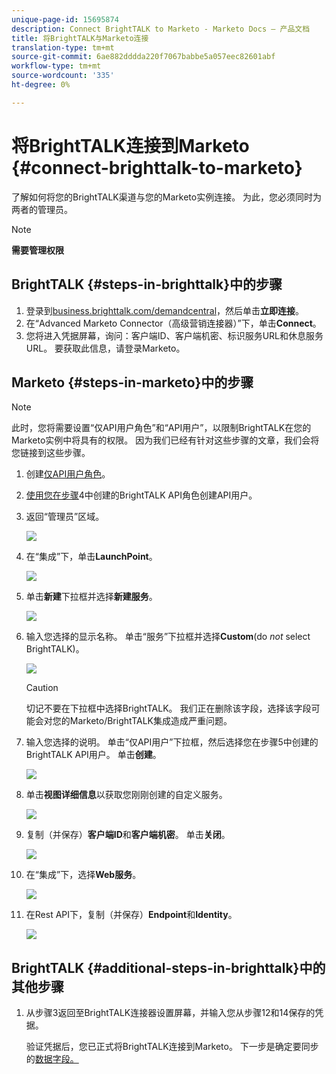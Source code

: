 ```yaml
---
unique-page-id: 15695874
description: Connect BrightTALK to Marketo - Marketo Docs — 产品文档
title: 将BrightTALK与Marketo连接
translation-type: tm+mt
source-git-commit: 6ae882dddda220f7067babbe5a057eec82601abf
workflow-type: tm+mt
source-wordcount: '335'
ht-degree: 0%

---
```



# 将BrightTALK连接到Marketo {#connect-brighttalk-to-marketo}

了解如何将您的BrightTALK渠道与您的Marketo实例连接。 为此，您必须同时为两者的管理员。

>[!NOTE]
>
>**需要管理权限**

## BrightTALK {#steps-in-brighttalk}中的步骤

1. 登录到[business.brighttalk.com/demandcentral](https://business.brighttalk.com/demandcentral/login)，然后单击&#x200B;**立即连接**。
1. 在“Advanced Marketo Connector（高级营销连接器）”下，单击&#x200B;**Connect**。
1. 您将进入凭据屏幕，询问：客户端ID、客户端机密、标识服务URL和休息服务URL。 要获取此信息，请登录Marketo。

## Marketo {#steps-in-marketo}中的步骤

>[!NOTE]
>
>此时，您将需要设置“仅API用户角色”和“API用户”，以限制BrightTALK在您的Marketo实例中将具有的权限。 因为我们已经有针对这些步骤的文章，我们会将您链接到这些步骤。

1. 创建[仅API用户角色](/help/marketo/product-docs/administration/users-and-roles/create-an-api-only-user-role.md)。
1. [使用您在步骤](/help/marketo/product-docs/administration/users-and-roles/create-an-api-only-user.md)4中创建的BrightTALK API角色创建API用户。
1. 返回“管理员”区域。

   ![](assets/one.png)

1. 在“集成”下，单击&#x200B;**LaunchPoint**。

   ![](assets/two.png)

1. 单击&#x200B;**新建**&#x200B;下拉框并选择&#x200B;**新建服务**。

   ![](assets/three.png)

1. 输入您选择的显示名称。 单击“服务”下拉框并选择&#x200B;**Custom**(do _not_ select BrightTALK)。

   ![](assets/four.png)

   >[!CAUTION]
   >
   >切记不要在下拉框中选择BrightTALK。 我们正在删除该字段，选择该字段可能会对您的Marketo/BrightTALK集成造成严重问题。

1. 输入您选择的说明。 单击“仅API用户”下拉框，然后选择您在步骤5中创建的BrightTALK API用户。 单击&#x200B;**创建**。

   ![](assets/five.png)

1. 单击&#x200B;**视图详细信息**&#x200B;以获取您刚刚创建的自定义服务。

   ![](assets/six.png)

1. 复制（并保存）**客户端ID**&#x200B;和&#x200B;**客户端机密**。 单击&#x200B;**关闭**。

   ![](assets/eight-1.png)

1. 在“集成”下，选择&#x200B;**Web服务**。

   ![](assets/nine-1.png)

1. 在Rest API下，复制（并保存）**Endpoint**&#x200B;和&#x200B;**Identity**。

   ![](assets/ten.png)

## BrightTALK {#additional-steps-in-brighttalk}中的其他步骤

1. 从步骤3返回至BrightTALK连接器设置屏幕，并输入您从步骤12和14保存的凭据。

   验证凭据后，您已正式将BrightTALK连接到Marketo。 下一步是确定要同步的[数据字段。](https://support.brighttalk.com/hc/en-us/articles/115005131274-BrightTALK-Connector-for-Marketo-Choose-the-Fields-to-Sync)
